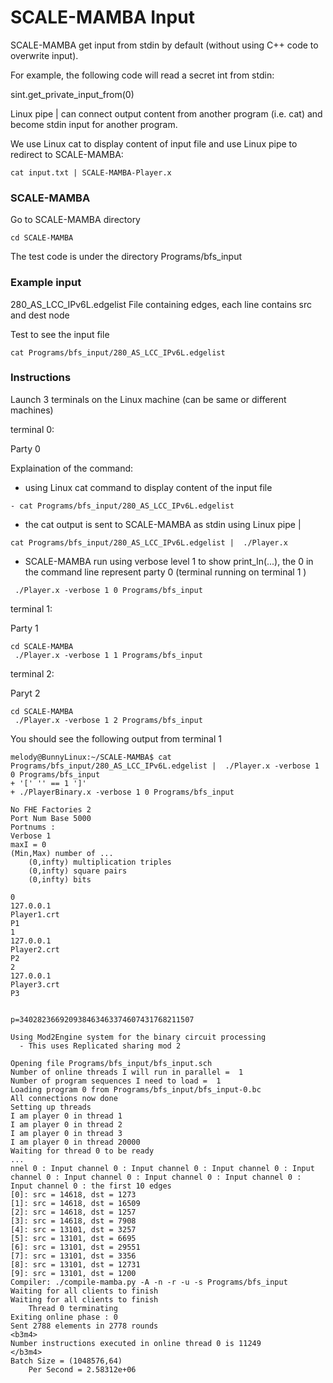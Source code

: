 # SCALE-MAMBA Input 


SCALE-MAMBA get input from stdin by default (without using C++ code to overwrite input).

For example, the following code will read a secret int from stdin:

sint.get_private_input_from(0)


Linux pipe | can connect output content from another program (i.e. cat) and become
stdin input for another program. 

We use Linux cat to display content of input file and use Linux pipe to redirect to SCALE-MAMBA:

```
cat input.txt | SCALE-MAMBA-Player.x
```

### SCALE-MAMBA

Go to SCALE-MAMBA directory

```
cd SCALE-MAMBA
```
The test code is under the directory 
Programs/bfs_input 

### Example input 

280_AS_LCC_IPv6L.edgelist
File containing edges, each line contains src and dest node 

Test to see the input file

```
cat Programs/bfs_input/280_AS_LCC_IPv6L.edgelist
```

### Instructions

Launch 3 terminals on the Linux machine (can be same or different machines)

terminal 0:

Party 0

Explaination of the command:
- using Linux cat command to display content of the input file 
```
- cat Programs/bfs_input/280_AS_LCC_IPv6L.edgelist  
```
- the cat output is sent to SCALE-MAMBA as stdin using Linux pipe | 
```
cat Programs/bfs_input/280_AS_LCC_IPv6L.edgelist |  ./Player.x  
```
- SCALE-MAMBA run using verbose level 1 to show print_ln(...), the 0 in the command line represent party 0 (terminal running on terminal 1 ) 
```
 ./Player.x -verbose 1 0 Programs/bfs_input
```


terminal 1:

Party 1

```
cd SCALE-MAMBA
 ./Player.x -verbose 1 1 Programs/bfs_input
```

terminal 2:

Paryt 2

```
cd SCALE-MAMBA
 ./Player.x -verbose 1 2 Programs/bfs_input
```

You should see the following output from terminal 1

```
melody@BunnyLinux:~/SCALE-MAMBA$ cat Programs/bfs_input/280_AS_LCC_IPv6L.edgelist |  ./Player.x -verbose 1 0 Programs/bfs_input
+ '[' '' == 1 ']'
+ ./PlayerBinary.x -verbose 1 0 Programs/bfs_input

No FHE Factories 2
Port Num Base 5000
Portnums :
Verbose 1
maxI = 0
(Min,Max) number of ...
	(0,infty) multiplication triples
	(0,infty) square pairs
	(0,infty) bits

0
127.0.0.1
Player1.crt
P1
1
127.0.0.1
Player2.crt
P2
2
127.0.0.1
Player3.crt
P3


p=340282366920938463463374607431768211507

Using Mod2Engine system for the binary circuit processing
  - This uses Replicated sharing mod 2

Opening file Programs/bfs_input/bfs_input.sch
Number of online threads I will run in parallel =  1
Number of program sequences I need to load =  1
Loading program 0 from Programs/bfs_input/bfs_input-0.bc
All connections now done
Setting up threads
I am player 0 in thread 1
I am player 0 in thread 2
I am player 0 in thread 3
I am player 0 in thread 20000
Waiting for thread 0 to be ready
...
nnel 0 : Input channel 0 : Input channel 0 : Input channel 0 : Input channel 0 : Input channel 0 : Input channel 0 : Input channel 0 : Input channel 0 : the first 10 edges
[0]: src = 14618, dst = 1273
[1]: src = 14618, dst = 16509
[2]: src = 14618, dst = 1257
[3]: src = 14618, dst = 7908
[4]: src = 13101, dst = 3257
[5]: src = 13101, dst = 6695
[6]: src = 13101, dst = 29551
[7]: src = 13101, dst = 3356
[8]: src = 13101, dst = 12731
[9]: src = 13101, dst = 1200
Compiler: ./compile-mamba.py -A -n -r -u -s Programs/bfs_input
Waiting for all clients to finish
Waiting for all clients to finish
	Thread 0 terminating
Exiting online phase : 0
Sent 2788 elements in 2778 rounds
<b3m4>
Number instructions executed in online thread 0 is 11249
</b3m4>
Batch Size = (1048576,64)
	Per Second = 2.58312e+06
```